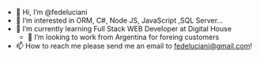 - 👋 Hi, I’m @fedeluciani
- 👀 I’m interested in ORM, C#, Node JS, JavaScript ,SQL Server...
- 🌱 I’m currently learning Full Stack WEB Developer at Digital House 
  - 💞️ I’m looking to work from Argentina for foreing customers
- 📫 How to reach me please send me an email to fedeluciani@gmail.com!

<!---
fedeluciani/fedeluciani is a ✨ special ✨ repository because its `README.md` (this file) appears on your GitHub profile.
You can click the Preview link to take a look at your changes.
--->
